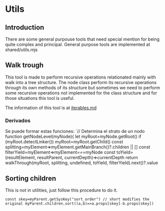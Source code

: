 Utils
=====

## Introduction

There are some general purpouse tools that need special mention for being quite complex and principal. General purpose tools are implemented at shared/utils.mjs

## Walk trough

This tool is made to perform recursive operations relationated mainly with walk into a tree structure. The node class perform its recursive operations through its own methods of its structure but sometimes we need to perform some recursive operations not implemented for the class structure and for those situations this tool is useful.

The information of this tool is at [iterables.md](iterables.md)

### Derivados

Se puede formar estas funciones:
`// Determina el strato de un nodo
function getNodeLevel(myNode){
  let myRoot=myNode.getRoot()
  if (myRoot.detectLinker()) myRoot=myRoot.getChild()
  const splitting=myElement=>myElement.getMainBranch()?.children || []
  const filterYield=myElement=>myElement===myNode
  const toYield=(resultElement, resultParent, currentDepth)=>currentDepth
  return walkThrough(myRoot, splitting, undefined, toYield, filterYield).next()?.value


## Sorting children

This is not in utilities, just follow this procedure to do it.

`const skey=myParent.getSysKey("sort_order")
// short modifies the original
myParent.children.sort((a,b)=>a.props[skey]-b.props[skey])`